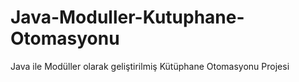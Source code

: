 # Java-Moduller-Kutuphane-Otomasyonu
 Java ile Modüller olarak geliştirilmiş Kütüphane Otomasyonu Projesi
